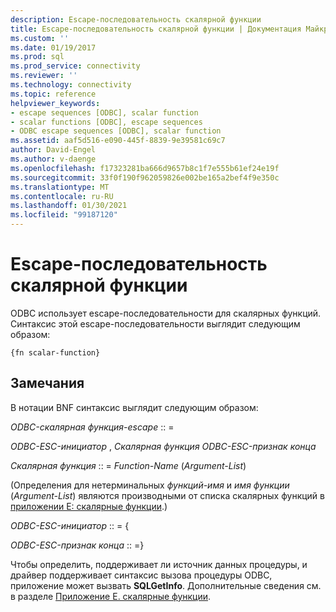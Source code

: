 ```yaml
---
description: Escape-последовательность скалярной функции
title: Escape-последовательность скалярной функции | Документация Майкрософт
ms.custom: ''
ms.date: 01/19/2017
ms.prod: sql
ms.prod_service: connectivity
ms.reviewer: ''
ms.technology: connectivity
ms.topic: reference
helpviewer_keywords:
- escape sequences [ODBC], scalar function
- scalar functions [ODBC], escape sequences
- ODBC escape sequences [ODBC], scalar function
ms.assetid: aaf5d516-e090-445f-8839-9e39581c69c7
author: David-Engel
ms.author: v-daenge
ms.openlocfilehash: f17323281ba666d9657b8c1f7e555b61ef24e19f
ms.sourcegitcommit: 33f0f190f962059826e002be165a2bef4f9e350c
ms.translationtype: MT
ms.contentlocale: ru-RU
ms.lasthandoff: 01/30/2021
ms.locfileid: "99187120"
---
```

# <a name="scalar-function-escape-sequence"></a>Escape-последовательность скалярной функции
ODBC использует escape-последовательности для скалярных функций. Синтаксис этой escape-последовательности выглядит следующим образом:  
  
```  
{fn scalar-function}  
```  
  
## <a name="remarks"></a>Замечания  
 В нотации BNF синтаксис выглядит следующим образом:  
  
 *ODBC-скалярная функция-escape* :: =  
  
 *ODBC-ESC-инициатор* , *Скалярная функция ODBC-ESC-признак конца*  
  
 *Скалярная функция* :: = *Function-Name* (*Argument-List*)  
  
 (Определения для нетерминальных *функций-имя* и *имя функции* (*Argument-List*) являются производными от списка скалярных функций в [приложении E: скалярные функции](../../../odbc/reference/appendixes/appendix-e-scalar-functions.md).)  
  
 *ODBC-ESC-инициатор* :: = {  
  
 *ODBC-ESC-признак конца* :: =}  
  
 Чтобы определить, поддерживает ли источник данных процедуры, и драйвер поддерживает синтаксис вызова процедуры ODBC, приложение может вызвать **SQLGetInfo**. Дополнительные сведения см. в разделе [Приложение E. скалярные функции](../../../odbc/reference/appendixes/appendix-e-scalar-functions.md).

